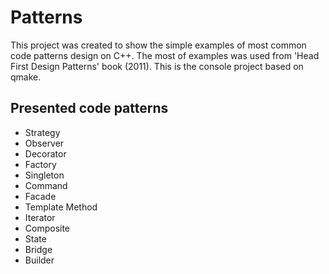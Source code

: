 # Patterns

This project was created to show the simple examples of most common code patterns design on C++. The most of examples was used from 'Head First Design Patterns' book (2011). This is the console project based on qmake.

## Presented code patterns

* Strategy
* Observer
* Decorator
* Factory
* Singleton
* Command
* Facade
* Template Method
* Iterator
* Composite
* State
* Bridge
* Builder
